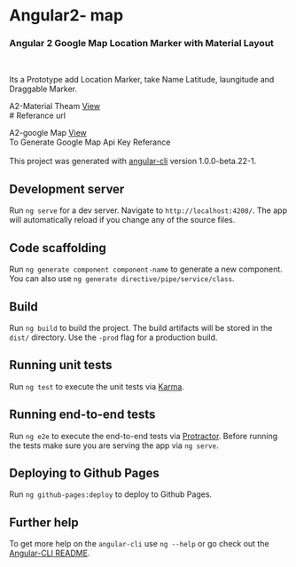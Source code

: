 # Angular2- map

<h3>Angular 2 Google Map Location Marker with Material Layout</h3>
<br/>
<p>Its a Prototype add Location Marker, take Name Latitude, laungitude and Draggable Marker.</p>
A2-Material Theam <a href="https://material.angular.io/">View</a>

<br/>
# Referance url

A2-google Map <a href="https://angular-maps.com/">View</a>
<br/>
To Generate Google Map Api Key Referance <a href="https://developers.google.com/maps/documentation/javascript/get-api-key?hl=en#key"></a>
<br/><br/>
This project was generated with [angular-cli](https://github.com/angular/angular-cli) version 1.0.0-beta.22-1.

## Development server
Run `ng serve` for a dev server. Navigate to `http://localhost:4200/`. The app will automatically reload if you change any of the source files.

## Code scaffolding

Run `ng generate component component-name` to generate a new component. You can also use `ng generate directive/pipe/service/class`.

## Build

Run `ng build` to build the project. The build artifacts will be stored in the `dist/` directory. Use the `-prod` flag for a production build.

## Running unit tests

Run `ng test` to execute the unit tests via [Karma](https://karma-runner.github.io).

## Running end-to-end tests

Run `ng e2e` to execute the end-to-end tests via [Protractor](http://www.protractortest.org/).
Before running the tests make sure you are serving the app via `ng serve`.

## Deploying to Github Pages

Run `ng github-pages:deploy` to deploy to Github Pages.

## Further help

To get more help on the `angular-cli` use `ng --help` or go check out the [Angular-CLI README](https://github.com/angular/angular-cli/blob/master/README.md).

